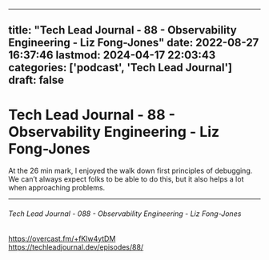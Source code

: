 
---
title: "Tech Lead Journal - 88 - Observability Engineering - Liz Fong-Jones"
date: 2022-08-27 16:37:46
lastmod: 2024-04-17 22:03:43
categories: ['podcast', 'Tech Lead Journal']
draft: false
---


# Tech Lead Journal - 88 - Observability Engineering - Liz Fong-Jones

At the 26 min mark, I enjoyed the walk down first principles of debugging. We can’t always expect folks to be able to do this, but it also helps a lot when approaching problems.

- - -
###### Tech Lead Journal - 088 - Observability Engineering - Liz Fong-Jones

https://overcast.fm/+fKlw4ytDM  
https://techleadjournal.dev/episodes/88/

<!-- #public #podcast #Tech Lead Journal# -->

<!-- {BearID:BF1BD27B-96F1-4FC0-8041-F68E6E11944B-20030-00000334C2617D96} -->
